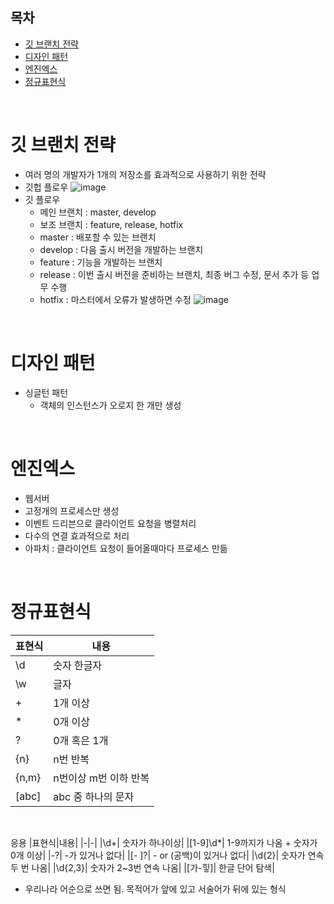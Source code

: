 ## 목차
- [깃 브랜치 전략](#깃-브랜치-전략)
- [디자인 패턴](#디자인-패턴)
- [엔진엑스](#엔진엑스)
- [정규표현식](#정규표현식)

<br>

# 깃 브랜치 전략

- 여러 명의 개발자가 1개의 저장소를 효과적으로 사용하기 위한 전략
- 깃헙 플로우
  ![image](https://user-images.githubusercontent.com/52027965/170990366-9a4e5bbb-5232-4f86-8a19-97cb5ade246d.png)
- 깃 플로우
  - 메인 브랜치 : master, develop
  - 보조 브랜치 : feature, release, hotfix
  - master : 배포할 수 있는 브랜치
  - develop : 다음 출시 버전을 개발하는 브랜치
  - feature : 기능을 개발하는 브랜치
  - release : 이번 출시 버전을 준비하는 브랜치, 최종 버그 수정, 문서 추가 등 업무 수행 
  - hotfix : 마스터에서 오류가 발생하면 수정
  ![image](https://user-images.githubusercontent.com/52027965/170990294-1d5799bb-3a1f-4bb8-abe8-138c548edbf0.png)

<br>

# 디자인 패턴

- 싱글턴 패턴
  - 객체의 인스턴스가 오로지 한 개만 생성
  
<br>

# 엔진엑스

- 웹서버
- 고정개의 프로세스만 생성
- 이벤트 드리븐으로 클라이언트 요청을 병렬처리
- 다수의 연결 효과적으로 처리
- 아파치 : 클라이언트 요청이 들어올때마다 프로세스 만듦

<br>

# 정규표현식
|표현식|내용|
|-|-|
|\d|숫자 한글자|
|\w|글자|
|+ |1개 이상|
|* |0개 이상|
|? |0개 혹은 1개|
|{n}|n번 반복|
|{n,m}|n번이상 m번 이하 반복|
|[abc] |abc 중 하나의 문자|

<br>

응용
|표현식|내용|
|-|-|
|\d+| 숫자가 하나이상|
|[1-9]\d*| 1-9까지가 나옴 + 숫자가 0개 이상|
|-?| -가 있거나 없다|
|[- ]?| - or (공백)이 있거나 없다|
|\d{2}| 숫자가 연속 두 번 나옴|
|\d{2,3}| 숫자가 2~3번 연속 나옴|
|[가-힣]| 한글 단어 탐색|

- 우리나라 어순으로 쓰면 됨. 목적어가 앞에 있고 서술어가 뒤에 있는 형식